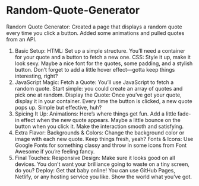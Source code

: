 # Random-Quote-Generator
Random Quote Generator: Created a page that displays a random quote every time you click a button. Added some animations and pulled quotes from an API.


1. Basic Setup:
HTML: Set up a simple structure. You’ll need a container for your quote and a button to fetch a new one.
CSS: Style it up, make it look sexy. Maybe a nice font for the quotes, some padding, and a stylish button. Don’t forget to add a little hover effect—gotta keep things interesting, right?
2. JavaScript Magic:
Fetch a Quote: You’ll use JavaScript to fetch a random quote. Start simple: you could create an array of quotes and pick one at random.
Display the Quote: Once you’ve got your quote, display it in your container. Every time the button is clicked, a new quote pops up. Simple but effective, huh?
3. Spicing It Up:
Animations: Here’s where things get fun. Add a little fade-in effect when the new quote appears. Maybe a little bounce on the button when you click it. Make the interaction smooth and satisfying.
4. Extra Flavor:
Backgrounds & Colors: Change the background color or image with each new quote. Keep things fresh, yeah?
Fonts & Icons: Use Google Fonts for something classy and throw in some icons from Font Awesome if you’re feeling fancy.
5. Final Touches:
Responsive Design: Make sure it looks good on all devices. You don’t want your brilliance going to waste on a tiny screen, do you?
Deploy: Get that baby online! You can use GitHub Pages, Netlify, or any hosting service you like. Show the world what you’ve got.